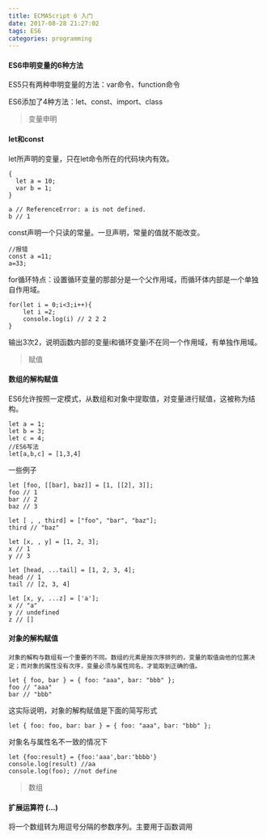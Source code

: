 ```yaml
---
title: ECMAScript 6 入门
date: 2017-08-28 21:27:02
tags: ES6
categories: programming
---
```


#### ES6申明变量的6种方法 ####

ES5只有两种申明变量的方法：var命令、function命令

ES6添加了4种方法：let、const、import、class

<!-- more -->
 > 变量申明

#### let和const ####

let所声明的变量，只在let命令所在的代码块内有效。

	{
	  let a = 10;
	  var b = 1;
	}
	
	a // ReferenceError: a is not defined.
	b // 1


const声明一个只读的常量。一旦声明，常量的值就不能改变。

	//报错
    const a =11;
	a=33;
	

for循环特点：设置循环变量的那部分是一个父作用域，而循环体内部是一个单独自作用域。

    for(let i = 0;i<3;i++){
		let i =2;
		console.log(i) // 2 2 2
	}

输出3次2，说明函数内部的变量i和循环变量i不在同一个作用域，有单独作用域。

> 赋值

#### 数组的解构赋值 ####
 ES6允许按照一定模式，从数组和对象中提取值，对变量进行赋值，这被称为结构。

    let a = 1;
	let b = 3;
	let c = 4;
	//ES6写法
	let[a,b,c] = [1,3,4]

一些例子
	
	let [foo, [[bar], baz]] = [1, [[2], 3]];
	foo // 1
	bar // 2
	baz // 3
	
	let [ , , third] = ["foo", "bar", "baz"];
	third // "baz"
	
	let [x, , y] = [1, 2, 3];
	x // 1
	y // 3
	
	let [head, ...tail] = [1, 2, 3, 4];
	head // 1
	tail // [2, 3, 4]
	
	let [x, y, ...z] = ['a'];
	x // "a"
	y // undefined
	z // []

#### 对象的解构赋值 ####
	
	对象的解构与数组有一个重要的不同。数组的元素是按次序排列的，变量的取值由他的位置决定；而对象的属性没有次序，变量必须与属性同名，才能取到正确的值。	

	let { foo, bar } = { foo: "aaa", bar: "bbb" };
	foo // "aaa"
	bar // "bbb"

这实际说明，对象的解构赋值是下面的简写形式

	let { foo: foo, bar: bar } = { foo: "aaa", bar: "bbb" };

对象名与属性名不一致的情况下

    let {foo:result} = {foo:'aaa',bar:'bbbb'}
	console.log(result) //aa
	console.log(foo); //not define

> 数组

#### 扩展运算符 (...) ####

将一个数组转为用逗号分隔的参数序列。主要用于函数调用



